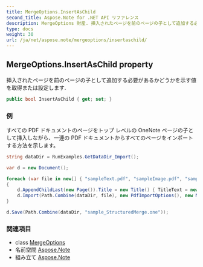 ```yaml
---
title: MergeOptions.InsertAsChild
second_title: Aspose.Note for .NET API リファレンス
description: MergeOptions 財産. 挿入されたページを前のページの子として追加する必要があるかどうかを示す値を取得または設定します.
type: docs
weight: 30
url: /ja/net/aspose.note/mergeoptions/insertaschild/
---
```

## MergeOptions.InsertAsChild property

挿入されたページを前のページの子として追加する必要があるかどうかを示す値を取得または設定します.

```csharp
public bool InsertAsChild { get; set; }
```

### 例

すべての PDF ドキュメントのページをトップ レベルの OneNote ページの子として挿入しながら、一連の PDF ドキュメントからすべてのページをインポートする方法を示します。

```csharp
string dataDir = RunExamples.GetDataDir_Import();

var d = new Document();

foreach (var file in new[] { "sampleText.pdf", "sampleImage.pdf", "sampleTable.pdf" })
{
    d.AppendChildLast(new Page()).Title = new Title() { TitleText = new RichText() { ParagraphStyle = ParagraphStyle.Default }.Append(file) };
    d.Import(Path.Combine(dataDir, file), new PdfImportOptions(), new MergeOptions() { InsertAt = int.MaxValue, InsertAsChild = true });
}

d.Save(Path.Combine(dataDir, "sample_StructuredMerge.one"));
```

### 関連項目

* class [MergeOptions](../)
* 名前空間 [Aspose.Note](../../mergeoptions/)
* 組み立て [Aspose.Note](../../../)


